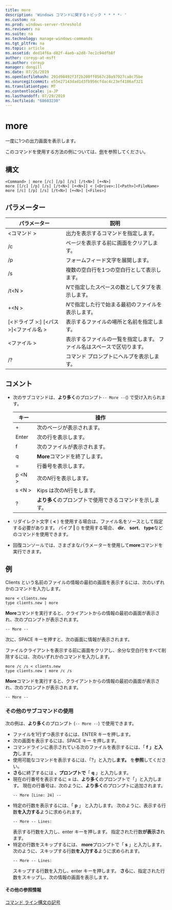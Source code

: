 ```yaml
---
title: more
description: 'Windows コマンドに関するトピック * * * *- '
ms.custom: na
ms.prod: windows-server-threshold
ms.reviewer: na
ms.suite: na
ms.technology: manage-windows-commands
ms.tgt_pltfrm: na
ms.topic: article
ms.assetid: ded14f6a-d82f-4aeb-a2d8-7ec1c94dfb8f
author: coreyp-at-msft
ms.author: coreyp
manager: dongill
ms.date: 07/26/2019
ms.openlocfilehash: 291d98492f3f2b200ff0567c28a97927ca8c75be
ms.sourcegitcommit: e55e27143dad1d3fb956cfdac4c23ef4186af321
ms.translationtype: MT
ms.contentlocale: ja-JP
ms.lasthandoff: 07/29/2019
ms.locfileid: "68603230"
---
```

# <a name="more"></a>more



一度に1つの出力画面を表示します。

このコマンドを使用する方法の例については、[例](#BKMK_examples)を参照してください。

## <a name="syntax"></a>構文

```
<Command> | more [/c] [/p] [/s] [/t<N>] [+<N>]
more [[/c] [/p] [/s] [/t<N>] [+<N>]] < [<Drive>:][<Path>]<FileName>
more [/c] [/p] [/s] [/t<N>] [+<N>] [<Files>]
```

## <a name="parameters"></a>パラメーター

|           パラメーター            |                               説明                               |
|--------------------------------|-------------------------------------------------------------------------|
|           \<コマンド >           |      出力を表示するコマンドを指定します。      |
|               /c               |               ページを表示する前に画面をクリアします。               |
|               /p               |                      フォームフィード文字を展開します。                      |
|               /s               |          複数の空白行を1つの空白行として表示します。          |
|             /t\<N >             |         *N*で指定したスペースの数としてタブを表示します。         |
|             +\<N >              |     *N*で指定した行で始まる最初のファイルを表示します。     |
| [\<ドライブ >:] [\<パス >]\<ファイル名 > |          表示するファイルの場所と名前を指定します。          |
|            \<ファイル >            | 表示するファイルの一覧を指定します。 ファイル名はスペースで区切ります。 |
|               /?               |                  コマンド プロンプトにヘルプを表示します。                   |

## <a name="remarks"></a>コメント

-   次のサブコマンドは、**より多く**のプロンプト`-- More --`() で受け入れられます。 

    | キー | 操作 |
    | --- | ------ |
    | + | 次のページが表示されます。 |
    | Enter | 次の行を表示します。 |
    | f | 次のファイルが表示されます。 |
    | q | **More**コマンドを終了します。 |
    | = | 行番号を表示します。 |
    | p \<N > | 次の*N*行を表示します。 |
    | s \<N > |Kips は次の*N*行をします。 |
    | ? | **より多く**のプロンプトで使用できるコマンドを示します。| 
    
-   リダイレクト文字 ( **<** ) を使用する場合は、ファイル名をソースとして指定する必要があります。 パイプ **\|** () を使用する場合、 **dir**、 **sort**、 **type**などのコマンドを使用できます。
-   回復コンソールでは、さまざまなパラメーターを使用して**more**コマンドを実行できます。

## <a name="BKMK_examples"></a>例

Clients という名前のファイルの情報の最初の画面を表示するには、次のいずれかのコマンドを入力します。
```
more < clients.new
type clients.new | more
```
**More**コマンドを実行すると、クライアントからの情報の最初の画面が表示され、次のプロンプトが表示されます。
```
-- More --
```
次に、SPACE キーを押すと、次の画面に情報が表示されます。

ファイルクライアントを表示する前に画面をクリアし、余分な空白行をすべて削除するには、次のいずれかのコマンドを入力します。
```
more /c /s < clients.new
type clients.new | more /c /s
```
**More**コマンドを実行すると、クライアントからの情報の最初の画面が表示され、次のプロンプトが表示されます。
```
-- More --
```

### <a name="using-more-subcommands"></a>その他のサブコマンドの使用

次の例は、**より多く**のプロンプト (`-- More --`) で使用できます。
- ファイルを1行ずつ表示するには、ENTER キーを押します。
- 次の画面を表示するには、SPACE キー を押します。
- コマンドラインに表示されている次のファイルを表示するには、「 **f** **」と入力**します。
- 使用可能なコマンドを表示するには、「?」と入力し**ます。** を**参照**してください。
- **さら**に終了するには **、プロンプトで**「 **q** 」と入力します。
- 現在の行番号を表示するに **=** は、**より多く**のプロンプトで「」と入力します。 現在の行番号は、次のように、**より多く**のプロンプトに追加されます。  
  ```
  -- More [Line: 24] --
  ```  
- 特定の行数を表示するには、「 **p** 」 と入力します。 次のように、表示する行数**を入力する**ように求められます。  
  ```
  -- More -- Lines:
  ```  
  表示する行数を入力し、enter キーを押します。 指定された行数**が表示さ**れます。
- 特定の行数をスキップするには、 **more**プロンプトで「 **s** 」と入力します。 次のように、スキップする行数**を入力する**ように求められます。  
  ```
  -- More -- Lines:
  ```  
  スキップする行数を入力し、enter キーを押します。 **さら**に、指定された行数をスキップし、次の情報の画面を表示します。

#### <a name="additional-references"></a>その他の参照情報

[コマンド ライン構文の記号](command-line-syntax-key.md)
